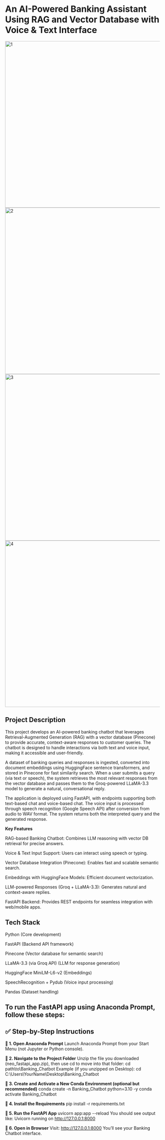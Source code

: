 # An AI-Powered Banking Assistant Using RAG and Vector Database with Voice & Text Interface

<img width="960" height="540" alt="1" src="https://github.com/user-attachments/assets/1787a14a-be75-4518-9152-987e5a519316" />

<img width="960" height="540" alt="2" src="https://github.com/user-attachments/assets/92bb2cad-808b-49a1-998f-b8a2fc553475" />

<img width="960" height="540" alt="3" src="https://github.com/user-attachments/assets/38807749-f18c-455f-87f5-03721abee065" />

<img width="960" height="540" alt="4" src="https://github.com/user-attachments/assets/2c2507e2-11b1-4c5f-9263-3f2b3e4b943d" />

## Project Description

This project develops an AI-powered banking chatbot that leverages Retrieval-Augmented Generation (RAG) with a vector database (Pinecone) to provide accurate, context-aware responses to customer queries. The chatbot is designed to handle interactions via both text and voice input, making it accessible and user-friendly.

A dataset of banking queries and responses is ingested, converted into document embeddings using HuggingFace sentence transformers, and stored in Pinecone for fast similarity search. When a user submits a query (via text or speech), the system retrieves the most relevant responses from the vector database and passes them to the Groq-powered LLaMA-3.3 model to generate a natural, conversational reply.

The application is deployed using FastAPI, with endpoints supporting both text-based chat and voice-based chat. The voice input is processed through speech recognition (Google Speech API) after conversion from audio to WAV format. The system returns both the interpreted query and the generated response.

**Key Features**

RAG-based Banking Chatbot: Combines LLM reasoning with vector DB retrieval for precise answers.

Voice & Text Input Support: Users can interact using speech or typing.

Vector Database Integration (Pinecone): Enables fast and scalable semantic search.

Embeddings with HuggingFace Models: Efficient document vectorization.

LLM-powered Responses (Groq + LLaMA-3.3): Generates natural and context-aware replies.

FastAPI Backend: Provides REST endpoints for seamless integration with web/mobile apps.

## Tech Stack

Python (Core development)

FastAPI (Backend API framework)

Pinecone (Vector database for semantic search)

LLaMA-3.3 (via Groq API) (LLM for response generation)

HuggingFace MiniLM-L6-v2 (Embeddings)

SpeechRecognition + Pydub (Voice input processing)

Pandas (Dataset handling)

## To run the FastAPI app using Anaconda Prompt, follow these steps:

## ✅ Step-by-Step Instructions
**🔹 1. Open Anaconda Prompt**
Launch Anaconda Prompt from your Start Menu (not Jupyter or Python console).

**🔹 2. Navigate to the Project Folder**
Unzip the file you downloaded (neo_fastapi_app.zip), then use cd to move into that folder:
cd path\to\Banking_Chatbot
Example (if you unzipped on Desktop):
cd C:\Users\YourName\Desktop\Banking_Chatbot

**🔹 3. Create and Activate a New Conda Environment (optional but recommended)**
conda create -n Banking_Chatbot python=3.10 -y
conda activate Banking_Chatbot

**🔹 4. Install the Requirements**
pip install -r requirements.txt

**🔹 5. Run the FastAPI App**
uvicorn app:app --reload
You should see output like:
    Uvicorn running on http://127.0.0.1:8000

**🔹 6. Open in Browser**
Visit:
http://127.0.0.1:8000
You’ll see your Banking Chatbot interface.


